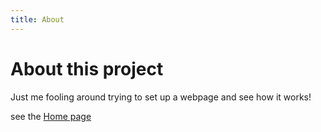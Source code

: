 ```yaml
---
title: About
---
```


# About this project

Just me fooling around trying to set up a webpage and see how it works!

see the [Home page](index.md)
